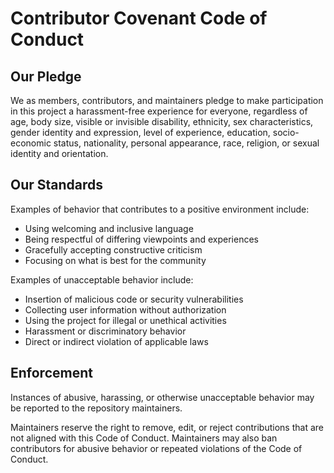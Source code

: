 # Contributor Covenant Code of Conduct

## Our Pledge

We as members, contributors, and maintainers pledge to make participation in this project a harassment-free experience for everyone, regardless of age, body size, visible or invisible disability, ethnicity, sex characteristics, gender identity and expression, level of experience, education, socio-economic status, nationality, personal appearance, race, religion, or sexual identity and orientation.

## Our Standards

Examples of behavior that contributes to a positive environment include:

- Using welcoming and inclusive language
- Being respectful of differing viewpoints and experiences
- Gracefully accepting constructive criticism
- Focusing on what is best for the community

Examples of unacceptable behavior include:

- Insertion of malicious code or security vulnerabilities
- Collecting user information without authorization
- Using the project for illegal or unethical activities
- Harassment or discriminatory behavior
- Direct or indirect violation of applicable laws

## Enforcement

Instances of abusive, harassing, or otherwise unacceptable behavior may be reported to the repository maintainers.

Maintainers reserve the right to remove, edit, or reject contributions that are not aligned with this Code of Conduct.
Maintainers may also ban contributors for abusive behavior or repeated violations of the Code of Conduct.
